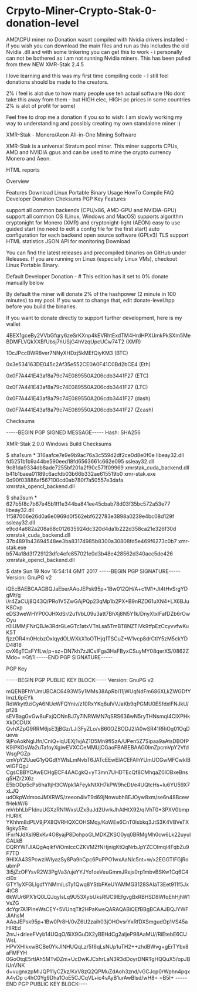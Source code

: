 # Crpyto-Miner-Crypto-Stak-0-donation-level
AMD\CPU miner no Donation wasnt compiled with Nvidia drivers installed - if you wish you can download the main files and run as this includes the old Nvidia .dll and with some tinkering you can get this to work - i personally can not be bothered as i am not running Nvidia miners.
This has been pulled from thew NEW XMR-Stak 2.4.5


I love learning and this was my first time compiling code - I still feel donations should be made to the creators.

2% i feel is alot due to how many people use teh actual software (No dont take this away from them - but HIGH elec, HIGH pc prices in some countries 2% is alot of profit for some)

Feel free to drop me a donation if you so to wish: I am slowly working my way to understanding and possibly creating my own standalone miner :)

XMR-Stak - Monero/Aeon All-in-One Mining Software

XMR-Stak is a universal Stratum pool miner. This miner supports CPUs, AMD and NVIDIA gpus and can be used to mine the crypto currency Monero and Aeon.

HTML reports

Overview

Features Download Linux Portable Binary Usage HowTo Compile FAQ Developer Donation Cheksums PGP Key Features

support all common backends (CPU/x86, AMD-GPU and NVIDIA-GPU) support all common OS (Linux, Windows and MacOS) supports algorithm cryptonight for Monero (XMR) and cryptonight-light (AEON) easy to use guided start (no need to edit a config file for the first start) auto configuration for each backend open source software (GPLv3) TLS support HTML statistics JSON API for monitoring Download

You can find the latest releases and precompiled binaries on GitHub under Releases. If you are running on Linux (especially Linux VMs), checkout Linux Portable Binary.

Default Developer Donation - # This edition has it set to 0% donate manually below

By default the miner will donate 2% of the hashpower (2 minute in 100 minutes) to my pool. If you want to change that, edit donate-level.hpp before you build the binaries.

If you want to donate directly to support further development, here is my wallet

4BEX1gceBy2VVbGfqry6zeSrKXnp4kEVRhtExdTM4HrdHPXUmkPkSXm5MeBDMFLVQkXXBfUbsj7hUSjG4hVzqUpcUCw74T2 (XMR)

1DcJPccBWR8ver7NNyXHDzj5kMEfQiyKM3 (BTC)

0x3e534163DE045c2Af35e552CE0A0F41C0Bd2bCE4 (Eth)

0x0F7A441E43af8a79c74E089550A206cdb3441F27 (ETC)

0x0F7A441E43af8a79c74E089550A206cdb3441F27 (LTC)

0x0F7A441E43af8a79c74E089550A206cdb3441F27 (dash)

0x0F7A441E43af8a79c74E089550A206cdb3441F27 (Zcash)

Checksums

-----BEGIN PGP SIGNED MESSAGE----- Hash: SHA256

XMR-Stak 2.0.0 Windows Build Checksums

$ sha1sum * 316aafce7e9e9b9ac76a3c559d2df2ce0d8e0f0e libeay32.dll fd5251b1b9a44be590eed18fd6563661c662e095 ssleay32.dll 9c81da9334db8ade7255bf201a2f90c571f09969 xmrstak_cuda_backend.dll b41b1baea01189c6acfdb03b66b332ae615519b0 xmr-stak.exe 0d90f03886af567100cd0ab780f7a50557e3dafa xmrstak_opencl_backend.dll

$ sha3sum * 627b5f8c7b67e45b1ff1e344ba841ee45cbab78d03f35bc572a53e77 libeay32.dll 1f587006e26d0a6e0969d0f562ebf622783e3898a0239e4bc08d129f ssleay32.dll e9cd4a682a208a68c012635924dc320d4da1b222d358ca21e326f30d xmrstak_cuda_backend.dll 37b4891b43694548ee3ba83174985b8300a30808fd5e469f6273c0b7 xmr-stak.exe b574a18d3f729123dfc4efe857021e0d3b48e428562d340acc5de426 xmrstak_opencl_backend.dll

$ date Sun 19 Nov 16:54:14 GMT 2017 -----BEGIN PGP SIGNATURE----- Version: GnuPG v2

iQEcBAEBCAAGBQJaEberAAoJEPsk95p+1Bw012QH/A+c1M1+Jt4tHvSrgYDgMt/g i/r4ZaCUj8Q43Q/PRo1V5ZwGAjPQp23qMp1b2PX+B9nRZD61uXN4+LX6BJuK8Cvp eDS3weWHYP0OJHXdSr/2u1VbL09u3att7BhXj8N5Y1k/DnyXtxIFafDZb6rOwOyu r0iUMMjFNrQBJe3RdrGLeGTc1atxVTnLsa5TmBT8NZTIVk9tfpEzCcyvvfwKuK5T fjzzOR4m0HcbzOxIqydOLWXkX1oOTHjq1TSCuZ+W1vcp8drCtlY5zM5ckYDD4818 cvX6gTCsFYfLw/p+sz+DN7kh7zJlCvIFga3HaFByxCSuyMY08qerXS/0862ZMdo= =Gf/1 -----END PGP SIGNATURE-----

PGP Key

-----BEGIN PGP PUBLIC KEY BLOCK----- Version: GnuPG v2

mQENBFhYUmUBCAC6493W5y1MMs38ApRbI11jWUqNdFm686XLkZWGDfYImzL6pEYk RdWkyt9ziCyA6NUeWFQYniv/z10RxYKq8ulVVJaKb9qPGMU0ESfdxlFNJkU/pf28 sEVBagGvGw8uFxjQONnBJ7y7iNRWMN7qSRS636wN5ryTHNsmqI4ClXPHkXkDCDUX QvhXZpG9RRM6jsE3jBGz/LJi3FyZLo/vB60OZBODJ2IA0wSR41RRiOq01OqDueva 9jPoAokNglJfn/CniQ+lqUEXj1vjAZ1D5Mn9fISzA/UPen5Z7Sipaa9aAtsDBOfP K9iPKOsWa2uTafoyXgiwEVXCCeMMUjCGaoFBABEBAAG0ImZpcmVpY2VfdWsgPGZp cmVpY2UueG1yQGdtYWlsLmNvbT6JATcEEwEIACEFAlhYUmUCGwMFCwkIBwIGFQgJ CgsCBBYCAwECHgECF4AACgkQ+yT3mn7UHDTEcQf8CMhqaZ0IOBxeBnsq5HZr2X6z E5bODp5cPs6ha1tjH3CWpk1AFeykNtXH7kPW9hcDt/e4UQtcHs+lu6YU59X7xLJQ udOkpWdmooJMXRWS/zeeon4ivT9d69jNnwubh8EJOyw8xm/se6n48BcewfHekW/6 mVrbhLbF1dnuUGXzRN1WxsUZx3uJd2UvrkJhAtHtX92/qIVhT0+3PXV0bmpHURlK YKhhm8dPLV9jPX8QVRHQXCOHSMqy/KoWEe6CnT0Isbkq3JtS3K4VBVeTX9gkySRc IFxrNJdXsI9BxKv4O8yajP8DohpoGLMDKZKSO0yq0BRMgMh0cw6Lk22uyulGALkB DQRYWFJlAQgAqikfViOmIccCZKVMZfNHjnigKtQqNrbJpYZCOImql4FqbZu9F7TD 9HIXA43SPcwziWlyazSy8Pa9nCpc6PuPPO1wxAaNIc5nt+w/x2EGGTIFGjRoubmP 3i5jZzOFYsvR2W3PgVa3/ujeYYJYo1oeVeuGmmJRejs0rp1mbvBSKw1Cq6C4cI0x GTY1yXFGLIgdfYNMmiLsTy1Qwq8YStbFKeUYAMMG3128SAIaT3Eet911f5Jx4tC8 6kWUr6PX1rQ0LQJqyIsLq9U53XybUksRfJC9IEfgvgBxRBHSD8WfqEhHjhW1VsZG dcYgr7A1PIneWsCEY+5VUnqTlt2HPaKweQARAQABiQEfBBgBCAAJBQJYWFJlAhsM AAoJEPsk95p+1Bw0Pr8H/0vZ6U2zaih03jOHOvsrYxRfDXSmgudOp1VS45aHIREd 2nrJ+drleeFVyb14UQqO/6iX9GuDX2yBEHdCg2aljeP98AaMU//RiEtebE6CUWsL HPVXHIkxwBCBe0YkJINHUQqLz/5f6qLsNUp1uTH2++zhdBWvg+gErTYbx8aFMFYH 0GoOtqE5rtlAh5MTvDZm+UcDwKJCxhrLaN3R3dDoyrDNRTgHQQuX5/opJBiUnVNK d+vugnxzpMIJQP11yCZkz/KxV8zQ2QPMuZdAoh3znd/vGCJcp0rWphn4pqxA4vDp c4hC0Yg9Dha1OoE5CJCqVL+ic4vAyB1urAwBlsd/wH8= =B5I+ -----END PGP PUBLIC KEY BLOCK----
